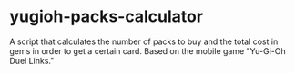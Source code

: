 # yugioh-packs-calculator

A script that calculates the number of packs to buy and the total cost in gems in order to get a certain card. Based on the mobile game "Yu-Gi-Oh Duel Links."
